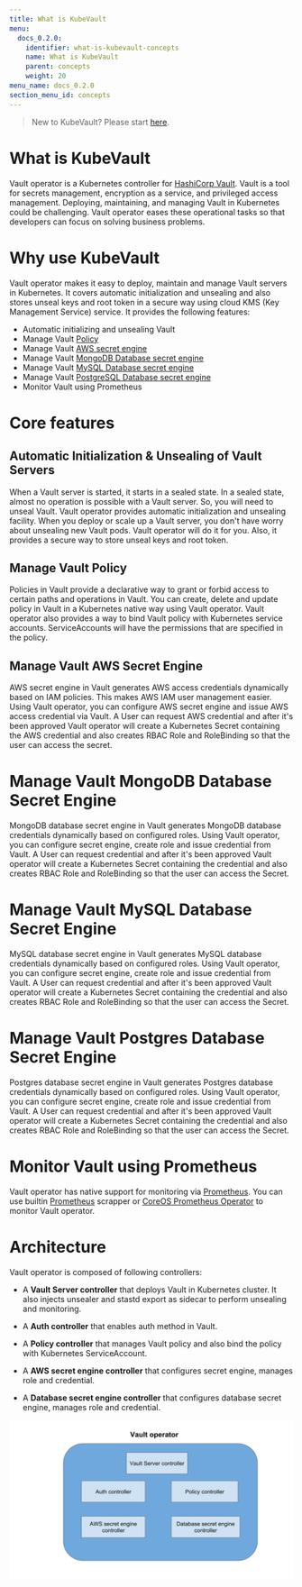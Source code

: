 ```yaml
---
title: What is KubeVault
menu:
  docs_0.2.0:
    identifier: what-is-kubevault-concepts
    name: What is KubeVault
    parent: concepts
    weight: 20
menu_name: docs_0.2.0
section_menu_id: concepts
---
```


> New to KubeVault? Please start [here](/docs/concepts/README.md).

# What is KubeVault

Vault operator is a Kubernetes controller for [HashiCorp Vault](https://www.vaultproject.io/). Vault is a tool for secrets management, encryption as a service, and privileged access management. Deploying, maintaining, and managing Vault in Kubernetes could be challenging. Vault operator eases these operational tasks so that developers can focus on solving business problems.

# Why use KubeVault

Vault operator makes it easy to deploy, maintain and manage Vault servers in Kubernetes. It covers automatic initialization and unsealing and also stores unseal keys and root token in a secure way using cloud KMS (Key Management Service) service. It provides the following features:

- Automatic initializing and unsealing Vault
- Manage Vault [Policy](https://www.vaultproject.io/docs/concepts/policies.html)
- Manage Vault [AWS secret engine](https://www.vaultproject.io/docs/secrets/aws/index.html#aws-secrets-engine)
- Manage Vault [MongoDB Database secret engine](https://www.vaultproject.io/api/secret/databases/mongodb.html)
- Manage Vault [MySQL Database secret engine](https://www.vaultproject.io/api/secret/databases/mysql-maria.html)
- Manage Vault [PostgreSQL Database secret engine](https://www.vaultproject.io/api/secret/databases/postgresql.html)
- Monitor Vault using Prometheus

# Core features

## Automatic Initialization & Unsealing of Vault Servers

When a Vault server is started, it starts in a sealed state. In a sealed state, almost no operation is possible with a Vault server. So, you will need to unseal Vault. Vault operator provides automatic initialization and unsealing facility. When you deploy or scale up a Vault server, you don't have worry about unsealing new Vault pods. Vault operator will do it for you. Also, it provides a secure way to store unseal keys and root token.

## Manage Vault Policy

Policies in Vault provide a declarative way to grant or forbid access to certain paths and operations in Vault. You can create, delete and update policy in Vault in a Kubernetes native way using Vault operator. Vault operator also provides a way to bind Vault policy with Kubernetes service accounts. ServiceAccounts will have the permissions that are specified in the policy.

## Manage Vault AWS Secret Engine

AWS secret engine in Vault generates AWS access credentials dynamically based on IAM policies. This makes AWS IAM user management easier. Using Vault operator, you can configure AWS secret engine and issue AWS access credential via Vault. A User can request AWS credential and after it's been approved Vault operator will create a Kubernetes Secret containing the AWS credential and also creates RBAC Role and RoleBinding so that the user can access the secret.

# Manage Vault MongoDB Database Secret Engine

MongoDB database secret engine in Vault generates MongoDB database credentials dynamically based on configured roles. Using Vault operator, you can configure secret engine, create role and issue credential from Vault. A User can request credential and after it's been approved Vault operator will create a Kubernetes Secret containing the credential and also creates RBAC Role and RoleBinding so that the user can access the Secret.

# Manage Vault MySQL Database Secret Engine

MySQL database secret engine in Vault generates MySQL database credentials dynamically based on configured roles. Using Vault operator, you can configure secret engine, create role and issue credential from Vault. A User can request credential and after it's been approved Vault operator will create a Kubernetes Secret containing the credential and also creates RBAC Role and RoleBinding so that the user can access the Secret.

# Manage Vault Postgres Database Secret Engine

Postgres database secret engine in Vault generates Postgres database credentials dynamically based on configured roles. Using Vault operator, you can configure secret engine, create role and issue credential from Vault. A User can request credential and after it's been approved Vault operator will create a Kubernetes Secret containing the credential and also creates RBAC Role and RoleBinding so that the user can access the Secret.

# Monitor Vault using Prometheus

Vault operator has native support for monitoring via [Prometheus](https://prometheus.io/). You can use builtin [Prometheus](https://github.com/prometheus/prometheus) scrapper or [CoreOS Prometheus Operator](https://github.com/coreos/prometheus-operator) to monitor Vault operator.

# Architecture

Vault operator is composed of following controllers:

- A **Vault Server controller** that deploys Vault in Kubernetes cluster. It also injects unsealer and stastd export as sidecar to perform unsealing and monitoring.

- A **Auth controller** that enables auth method in Vault.

- A **Policy controller** that manages Vault policy and also bind the policy with Kubernetes ServiceAccount.

- A **AWS secret engine controller** that configures secret engine, manages role and credential.

- A **Database secret engine controller** that configures database secret engine, manages role and credential.

![vault operator architecture](/docs/images/concepts/vault_operator_architecture.svg)
